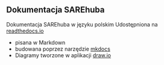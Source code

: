 ## Dokumentacja SAREhuba
Dokumentacja SAREhuba w języku polskim
Udostępniona na [readthedocs.io](http://sarehub.readthedocs.io/pl/)

- pisana w Markdown
- budowana poprzez narzędzie [mkdocs](http://www.mkdocs.org/)
- Diagramy tworzone w aplikacji [draw.io](https://www.draw.io/)
